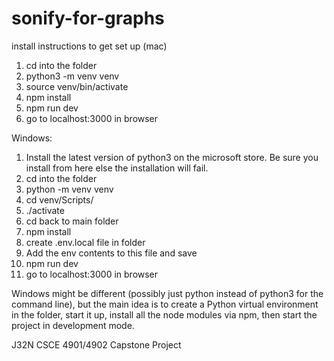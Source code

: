 # sonify-for-graphs

install instructions to get set up (mac)

1. cd into the folder
2. python3 -m venv venv
3. source venv/bin/activate
4. npm install
5. npm run dev
6. go to localhost:3000 in browser


Windows:
1. Install the latest version of python3 on the microsoft store. Be sure you install from here else the installation will fail.
2. cd into the folder
3. python -m venv venv
4. cd venv/Scripts/
5. ./activate
6. cd back to main folder
7. npm install
8. create .env.local file in folder
9. Add the env contents to this file and save
10. npm run dev
11. go to localhost:3000 in browser


Windows might be different (possibly just python instead of python3 for the command line), but the main idea is to create a Python virtual environment in the folder, start it up, install all the node modules via npm, then start the project in development mode.

J32N CSCE 4901/4902 Capstone Project
